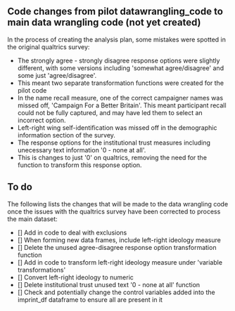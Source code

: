 ## Code changes from pilot datawrangling_code to main data wrangling code (not yet created)

In the process of creating the analysis plan, some mistakes were spotted in the original qualtrics survey:

- The strongly agree - strongly disagree response options were slightly different, with some versions including 'somewhat agree/disagree' and some just 'agree/disagree'.
 - This meant two separate transformation functions were created for the pilot code
- In the name recall measure, one of the correct campaigner names was missed off, 'Campaign For a Better Britain'. This meant participant recall could not be fully captured, and may have led them to select an incorrect option.
- Left-right wing self-identification was missed off in the demographic information section of the survey.
- The response options for the institutional trust measures including unecessary text information '0 - none at all'.
 - This is changes to just '0' on qualtrics, removing the need for the function to transform this response option.


## To do

The following lists the changes that will be made to the data wrangling code once the issues with the qualtrics survey have been corrected to process the main dataset:

- [] Add in code to deal with exclusions
- [] When forming new data frames, include left-right ideology measure
- [] Delete the unused agree-disagree response option transformation function
- [] Add in code to transform left-right ideology measure under 'variable transformations'
- [] Convert left-right ideology to numeric
- [] Delete institutional trust unused text '0 - none at all' function
- [] Check and potentially change the control variables added into the imprint_df dataframe to ensure all are present in it
